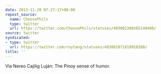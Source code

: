 ```yaml
---
date: 2013-11-20 07:27:17+00:00
repost_source:
  name: ChoosePhils
  type: twitter
  url: https://twitter.com/ChoosePhils/statuses/403002300165140480/
source: twitter
syndicated:
- type: twitter
  url: https://twitter.com/roytang/statuses/403061971810910208/
title: ''
---
```


Via Nereo Cajilig Luján:  The Pinoy sense of humor.